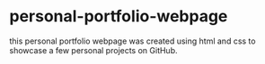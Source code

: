 # personal-portfolio-webpage

this personal portfolio webpage was created using html and css to showcase a few personal projects on GitHub.
